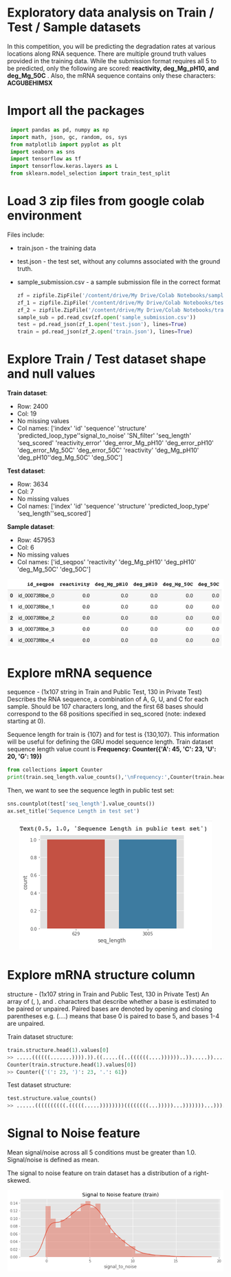 # Exploratory data analysis on Train / Test / Sample datasets

In this competition, you will be predicting the degradation rates at various locations along RNA sequence.
There are multiple ground truth values provided in the training data. While the submission format requires all 5 to be predicted, only the following are scored: **reactivity, deg_Mg_pH10, and deg_Mg_50C**
. Also, the mRNA sequence contains only these characters: **ACGUBEHIMSX**
# Import all the packages
   ```python
    import pandas as pd, numpy as np
    import math, json, gc, random, os, sys
    from matplotlib import pyplot as plt
    import seaborn as sns
    import tensorflow as tf
    import tensorflow.keras.layers as L
    from sklearn.model_selection import train_test_split
   ```
# Load 3 zip files from google colab environment
Files include:
* train.json - the training data
* test.json - the test set, without any columns associated with the ground truth.
* sample_submission.csv - a sample submission file in the correct format

   ```python
   zf = zipfile.ZipFile('/content/drive/My Drive/Colab Notebooks/sample_submission.csv.zip') 
   zf_1 = zipfile.ZipFile('/content/drive/My Drive/Colab Notebooks/test.json.zip') 
   zf_2 = zipfile.ZipFile('/content/drive/My Drive/Colab Notebooks/train.json.zip') 
   sample_sub = pd.read_csv(zf.open('sample_submission.csv'))
   test = pd.read_json(zf_1.open('test.json'), lines=True)
   train = pd.read_json(zf_2.open('train.json'), lines=True)
   ```
# Explore Train / Test dataset shape and null values

**Train dataset**:
* Row: 2400
* Col: 19
* No missing values
* Col names: ['index' 'id' 'sequence' 'structure' 'predicted_loop_type''signal_to_noise' 'SN_filter' 'seq_length' 'seq_scored' 'reactivity_error' 'deg_error_Mg_pH10' 'deg_error_pH10'
 'deg_error_Mg_50C' 'deg_error_50C' 'reactivity' 'deg_Mg_pH10' 'deg_pH10''deg_Mg_50C' 'deg_50C']
 
**Test dataset**:
* Row: 3634
* Col: 7
* No missing values
* Col names: ['index' 'id' 'sequence' 'structure' 'predicted_loop_type' 'seq_length''seq_scored']

**Sample dataset**:
* Row: 457953
* Col: 6
* No missing values
* Col names: ['id_seqpos' 'reactivity' 'deg_Mg_pH10' 'deg_pH10' 'deg_Mg_50C' 'deg_50C']
<p align="center">
  <img src="https://github.com/NaeRong/OpenVaccine-mRNA-Degradation-Predictor/blob/master/Pictures/Sample.png">
</p>

# Explore mRNA sequence
sequence - (1x107 string in Train and Public Test, 130 in Private Test) Describes the RNA sequence, a combination of A, G, U, and C for each sample. Should be 107 characters long, and the first 68 bases should correspond to the 68 positions specified in seq_scored (note: indexed starting at 0).

Sequence length for train is {107} and for test is {130,107}. This information will be useful for defining the GRU model sequence length.
Train dataset sequence length value count is **Frequency: Counter({'A': 45, 'C': 23, 'U': 20, 'G': 19})**
```python
from collections import Counter
print(train.seq_length.value_counts(),'\nFrequency:',Counter(train.head(1).sequence.values[0]))
```
Then, we want to see the sequence legth in public test set:
```python 
sns.countplot(test['seq_length'].value_counts())
ax.set_title('Sequence Length in test set')
```
<p align="center">
  <img src="https://github.com/NaeRong/OpenVaccine-mRNA-Degradation-Predictor/blob/master/Pictures/Seq_len_test.png">
</p>

# Explore mRNA structure column
structure - (1x107 string in Train and Public Test, 130 in Private Test) An array of (, ), and . characters that describe whether a base is estimated to be paired or unpaired. Paired bases are denoted by opening and closing parentheses e.g. (....) means that base 0 is paired to base 5, and bases 1-4 are unpaired.

Train dataset structure:
```python
train.structure.head(1).values[0]
>> .....((((((.......)))).)).((.....((..((((((....))))))..)).....))....(((((((....))))))).....................
Counter(train.structure.head(1).values[0])
>> Counter({'(': 23, ')': 23, '.': 61})
```
Test dataset structure:
```python
test.structure.value_counts()
>> ......((((((((((.(((((.....))))))))((((((((...)))))...)))))))...))).(((((((....))))))).....................
```
# Signal to Noise feature
Mean signal/noise across all 5 conditions must be greater than 1.0. Signal/noise is defined as mean.

The signal to noise feature on train dataset has a distribution of a right-skewed. 
<p align="center">
  <img src="https://github.com/NaeRong/OpenVaccine-mRNA-Degradation-Predictor/blob/master/Pictures/Signal_Noise.png">
</p>








